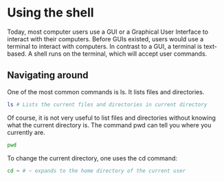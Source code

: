 # Using the shell
Today, most computer users use a GUI or a Graphical User Interface to interact with their
computers. Before GUIs existed, users would use a terminal to interact with computers. In
contrast to a GUI, a terminal is text-based. A shell runs on the terminal, which will 
accept user commands.

## Navigating around
One of the most common commands is ls. It lists files and directories.

```sh
ls # Lists the current files and directories in current directory
```

Of course, it is not very useful to list files and directories without knowing
what the current directory is. The command pwd can tell you where you currently are.

```sh
pwd
```

To change the current directory, one uses the cd command:

```sh
cd ~ # ~ expands to the home directory of the current user
```

